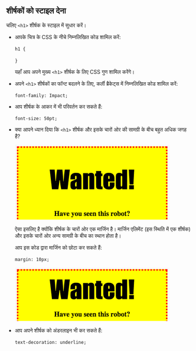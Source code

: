 ## शीर्षकों को स्टाइल देना

चलिए `<h1>` शीर्षक के स्टाइल में सुधार करें।



+ आपके चित्र के CSS के नीचे निम्नलिखित कोड शामिल करें:

	```
	h1 {

	}
	```

	यहाँ आप अपने मुख्य `<h1>` शीर्षक के लिए CSS गुण शामिल करेंगे।

+ अपने `<h1>` शीर्षकों का फॉन्ट बदलने के लिए, कर्ली ब्रैकेट्स में निम्नलिखित कोड शामिल करें:

	```
	font-family: Impact;
	```

+ आप शीर्षक के आकर में भी परिवर्तन कर सकते हैं:

	```
	font-size: 50pt;
	```

+ 	क्या आपने ध्यान दिया कि `<h1>` शीर्षक और इसके चारों ओर की सामग्री के बीच बहुत अधिक जगह है?

	![screenshot](images/wanted-h1-margin.png)

	ऐसा इसलिए है क्योंकि शीर्षक के चारों ओर एक मार्जिन है। मार्जिन एलिमेंट (इस स्थिति में एक शीर्षक) और इसके चारों ओर अन्य सामग्री के बीच का स्थान होता है।

	आप इस कोड द्वारा मार्जिन को छोटा कर सकते हैं:

	```
	margin: 10px;
	```

	![screenshot](images/wanted-h1-margin-small.png)

+ आप अपने शीर्षक को अंडरलाइन भी कर सकते हैं:

	```
	text-decoration: underline;
	```


